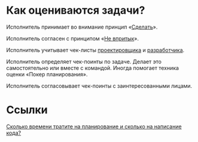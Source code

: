 # Как оцениваются задачи?

Исполнитель принимает во внимание принцип «[Сделать](https://bureau.ru/books/fff/demo/4)».

Исполнитель согласен с принципом «[Не впритык](https://bureau.ru/bb/soviet/20130909/)».

Исполнитель учитывает чек-листы [проектировщика](../design/checklist.md) и [разработчика](./checklist.md).

Исполнитель определяет чек-поинты по задаче. Делает это самостоятельно или вместе с командой. Иногда помогает техника оценки «Покер планирования».

Исполнитель согласовывает чек-поинты с заинтересованными лицами.

# Ссылки
[Сколько времени тратите на планирование и сколько на написание кода?](https://bureau.ru/soviet/20210304/)